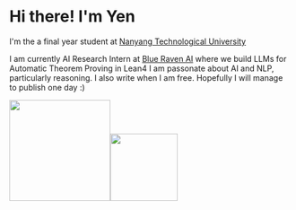 # Hi there! I'm Yen

I'm the a final year student at [Nanyang Technological University](https://www.ntu.edu.sg/)

I am currently AI Research Intern at [Blue Raven AI](https://www.ntu.edu.sg/) where we build LLMs for Automatic Theorem Proving in Lean4
I am passonate about AI and NLP, particularly reasoning. I also write when I am free. Hopefully I will manage to publish one day :)

<p align="left">
    <img align="centre" src="https://github-readme-stats-eight-theta.vercel.app/api?username=yenngocduong&show_icons=true&hide_border=true&include_all_commits=true&count_private=true&bg_color=00000000&theme=tokyonight" height=180px/><img height="120px" src="https://github-readme-stats.vercel.app/api/top-langs/?username=yenngocduong&hide=html&hide_title=true&hide_border=true&layout=compact&langs_count=8&theme=tokyonight&bg_color=00000000" />
</p>
